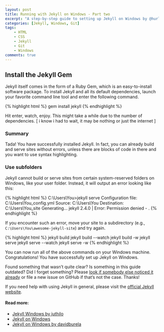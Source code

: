 ```yaml
---
layout: post
title: Running with Jekyll on Windows - Part two
excerpt: "A step-by-step guide to setting up Jekyll on Windows by @hurlatunde."
categories: [Jekyll, Windows, Git]
tags:
    - HTML
    - CSS
    - Jekyll
    - Git
    - Windows
comments: true
---
```


## Install the Jekyll Gem

Jekyll itself comes in the form of a Ruby Gem, which is an easy-to-install software package. To install Jekyll and all its default dependencies, launch your favorite command line tool and enter the following command.

{% highlight html %}
gem install jekyll
{% endhighlight %}

Hit enter, watch, enjoy. This might take a while due to the number of dependencies. [ i know i had to wait, it may be nothing or just the internet ]

### Summary
Tada! You have successfully installed Jekyll. In fact, you can already build and serve sites without errors, unless there are blocks of code in there and you want to use syntax highlighting.

### Use subfolders

Jekyll cannot build or serve sites from certain system-reserved folders on Windows, like your user folder. Instead, it will output an error looking like this:

{% highlight html %}
C:\Users\You>jekyll serve
Configuration file: C:\Users\You\_config.yml
            Source: C:\Users\You
       Destination: C:\Users\You\_site
      Generating...
jekyll 2.4.0 | Error: Permission denied - .
{% endhighlight %}

If you encounter such an error, move your site to a subdirectory (e.g., `C:\Users\You\awesome-jekyll-site`) and try again.

{% highlight html %}
jekyll build
jekyll build --watch
jekyll build -w
jekyll serve
jekyll serve --watch
jekyll serve -w
{% endhighlight %}

You can now run all of the above commands on your Windows machine. Congratulations! You have successfully set up Jekyll on Windows.

Found something that wasn’t quite clear? Is something in this guide outdated? Did I forget something? Please [look if somebody else noticed it already](https://github.com/juthilo/run-jekyll-on-windows/issues?state=open) or file a new issue on GitHub if that’s not the case. Thanks!

If you need help with using Jekyll in general, please visit the [official Jekyll website](http://jekyllrb.com/).

#### Read more:
* [Jekyll Windows by juthilo](http://jekyll-windows.juthilo.com/1-ruby-and-devkit/)
* [Jekyll on Windows](https://jekyllrb.com/docs/windows/)
* [Jekyll on Windows by davidburela](https://davidburela.wordpress.com/2015/11/28/easily-install-jekyll-on-windows-with-3-command-prompt-entries-and-chocolatey/)

